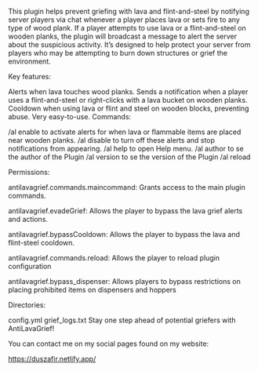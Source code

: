This plugin helps prevent griefing with lava and flint-and-steel by notifying server players via chat whenever a player places lava or sets fire to any type of wood plank. If a player attempts to use lava or a flint-and-steel on wooden planks, the plugin will broadcast a message to alert the server about the suspicious activity. It’s designed to help protect your server from players who may be attempting to burn down structures or grief the environment.

Key features:

Alerts when lava touches wood planks.
Sends a notification when a player uses a flint-and-steel or right-clicks with a lava bucket on wooden planks.
Cooldown when using lava or flint and steel on wooden blocks, preventing abuse.
Very easy-to-use.
Commands:

/al enable to activate alerts for when lava or flammable items are placed near wooden planks.
/al disable to turn off these alerts and stop notifications from appearing.
/al help to open Help menu.
/al author to se the author of the Plugin
/al version to se the version of the Plugin
/al reload

Permissions:

antilavagrief.commands.maincommand: Grants access to the main plugin commands.

antilavagrief.evadeGrief: Allows the player to bypass the lava grief alerts and actions.

antilavagrief.bypassCooldown: Allows the player to bypass the lava and flint-steel cooldown.

antilavagrief.commands.reload: Allows the player to reload plugin configuration

antilavagrief.bypass_dispenser: Allows players to bypass restrictions on placing prohibited items on dispensers and hoppers


Directories:

config.yml
grief_logs.txt
Stay one step ahead of potential griefers with AntiLavaGrief!

You can contact me on my social pages found on my website:

https://duszafir.netlify.app/
